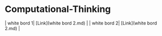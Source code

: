 # Computational-Thinking

| white bord 1| [Link](white bord 2.md)  |
| white bord 2| [Link](white bord 2.md)  |
